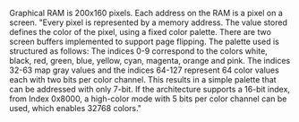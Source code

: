 Graphical RAM is 200x160 pixels. Each address on the RAM is a pixel on a screen. "Every pixel is represented by a memory address. The value stored defines the color of the pixel, using a fixed color palette. There are two screen buffers implemented to support page flipping. The palette used is structured as follows: The indices 0-9 correspond to the colors white, black, red, green, blue, yellow, cyan, magenta, orange and pink. The indices 32-63 map gray values and the indices 64-127 represent 64 color values each with two bits per color channel. This results in a simple palette that can be addressed with only 7-bit. If the architecture supports a 16-bit index, from Index 0x8000, a high-color mode with 5 bits per color channel can be used, which enables 32768 colors."